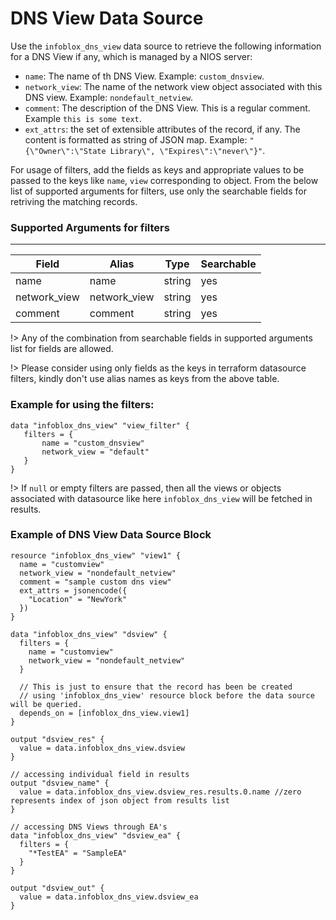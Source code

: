 # DNS View Data Source

Use the `infoblox_dns_view` data source to retrieve the following information for a DNS View if any, which is managed by a NIOS server:

* `name`: The name of th DNS View. Example: `custom_dnsview`.
* `network_view`: The name of the network view object associated with this DNS view. Example: `nondefault_netview`.
* `comment`: The description of the DNS View. This is a regular comment. Example `this is some text`.
* `ext_attrs`: the set of extensible attributes of the record, if any. The content is formatted as string of JSON map. Example: `"{\"Owner\":\"State Library\", \"Expires\":\"never\"}"`.

For usage of filters, add the fields as keys and appropriate values to be passed to the keys like `name`, `view` corresponding to object.
From the below list of supported arguments for filters,  use only the searchable fields for retriving the matching records.

### Supported Arguments for filters

-----
| Field        | Alias        | Type   | Searchable |
|--------------|--------------|--------|------------|
| name         | name         | string | yes        |
| network_view | network_view | string | yes        |
| comment      | comment      | string | yes        |

!> Any of the combination from searchable fields in supported arguments list for fields are allowed.

!> Please consider using only fields as the keys in terraform datasource filters, kindly don't use alias names as keys from the above table.

### Example for using the filters:
 ```hcl
 data "infoblox_dns_view" "view_filter" {
    filters = {
        name = "custom_dnsview"
        network_view = "default"
    }
 }
 ```

!> If `null` or empty filters are passed, then all the views or objects associated with datasource like here `infoblox_dns_view` will be fetched in results.

### Example of DNS View Data Source Block

```hcl
resource "infoblox_dns_view" "view1" {
  name = "customview"
  network_view = "nondefault_netview"
  comment = "sample custom dns view"
  ext_attrs = jsonencode({
    "Location" = "NewYork"
  })
}

data "infoblox_dns_view" "dsview" {
  filters = {
    name = "customview"
    network_view = "nondefault_netview"
  }
  
  // This is just to ensure that the record has been be created
  // using 'infoblox_dns_view' resource block before the data source will be queried.
  depends_on = [infoblox_dns_view.view1]
}

output "dsview_res" {
  value = data.infoblox_dns_view.dsview
}

// accessing individual field in results
output "dsview_name" {
  value = data.infoblox_dns_view.dsview_res.results.0.name //zero represents index of json object from results list
}

// accessing DNS Views through EA's
data "infoblox_dns_view" "dsview_ea" {
  filters = {
    "*TestEA" = "SampleEA"
  }
}

output "dsview_out" {
  value = data.infoblox_dns_view.dsview_ea
}
```